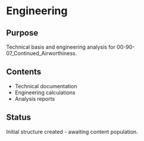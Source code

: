 # Engineering

## Purpose
Technical basis and engineering analysis for 00-90-07_Continued_Airworthiness.

## Contents
- Technical documentation
- Engineering calculations
- Analysis reports

## Status
Initial structure created - awaiting content population.
